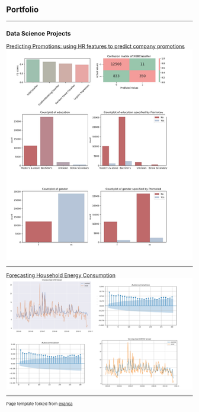 ## Portfolio

---

### Data Science Projects

[Predicting Promotions: using HR features to predict company promotions](https://github.com/BorjaDaguerre/Predicting_promotions)
<img src="images/HR_promotions_thumbnail.jpg?raw=true"/>

---

[Forecasting Household Energy Consumption](https://github.com/BorjaDaguerre/Energy_Household_Forecast)
<img src="images/Energy_forecast_thumbnail1.jpg?raw=true"/>




---
<p style="font-size:11px">Page template forked from <a href="https://github.com/evanca/quick-portfolio">evanca</a></p>
<!-- Remove above link if you don't want to attibute -->
